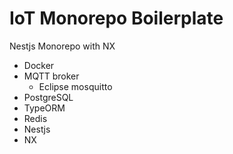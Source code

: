 # IoT Monorepo Boilerplate

Nestjs Monorepo with NX

- Docker
- MQTT broker
  - Eclipse mosquitto
- PostgreSQL
- TypeORM
- Redis
- Nestjs
- NX
